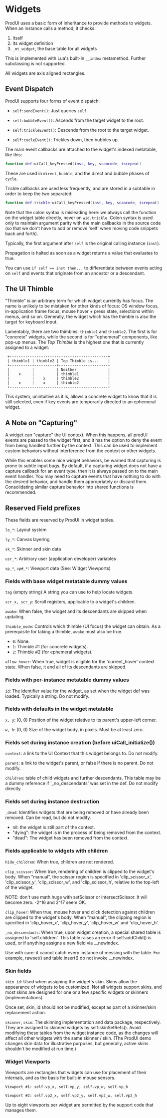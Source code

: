 # Widgets

ProdUI uses a basic form of inheritance to provide methods to widgets. When an instance calls a method, it checks:

1. Itself
2. Its widget definition
3. `_mt_widget`, the base table for all widgets

This is implemented with Lua's built-in `__index` metamethod. Further subclassing is not supported.

All widgets are axis aligned rectangles.


## Event Dispatch

ProdUI supports four forms of event dispatch:

* `self:sendEvent()`: Just queries `self`.

* `self:bubbleEvent()`: Ascends from the target widget to the root.

* `self:trickleEvent()`: Descends from the root to the target widget.

* `self:cycleEvent()`: Trickles down, then bubbles up.

The main event callbacks are attached to the widget's indexed metatable, like this:

```lua
function def:uiCall_keyPressed(inst, key, scancode, isrepeat)
```

These are used in `direct`, `bubble`, and the direct and bubble phases of `cycle`.

Trickle callbacks are used less frequently, and are stored in a subtable in order to keep the two separated:

```lua
function def.trickle:uiCall_keyPressed(inst, key, scancode, isrepeat)
```

Note that the colon syntax is misleading here: we always call the function on the widget table directly, never on `wid.trickle`. Colon syntax is used only to maintain argument parity with the main callbacks in the source code (so that we don't have to add or remove 'self' when moving code snippets back and forth).

Typically, the first argument after `self` is the original calling instance (`inst`).

Propagation is halted as soon as a widget returns a value that evaluates to true.

You can use `if self == inst then...` to differentiate between events acting on `self` and events that originate from an ancestor or a descendant.


## The UI Thimble

"Thimble" is an arbitrary term for which widget currently has focus. The name is unlikely to be mistaken for other kinds of focus: OS window focus, in-application frame focus, mouse hover + press state, selections within menus, and so on. Generally, the widget which has the thimble is also the target for keyboard input.

Lamentably, there are two thimbles: `thimble1` and `thimble2`. The first is for "concrete" widgets, while the second is for "ephemeral" components, like pop-up menus. The *Top Thimble* is the highest one that is currently assigned to a widget:

```
 +--------------------------------------------+
 | thimble1 | thimble2 | Top Thimble is...    |
 +----------+----------+----------------------+
 |          |          | Neither              |
 |    x     |          | thimble1             |
 |          |    x     | thimble2             |
 |    x     |    x     | thimble2             |
 +--------------------------------------------+
```

This system, unintuitive as it is, allows a concrete widget to know that it is still selected, even if key events are temporarily directed to an ephemeral widget.


## A Note on "Capturing"

A widget can "capture" the UI context. When this happens, all prodUI events are passed to the widget first, and it has the option to deny the event from being handled further by the context. This can be used to implement custom behaviors without interference from the context or other widgets.

While this enables some nice widget behaviors, be warned that capturing is prone to subtle input bugs. By default, if a capturing widget does not have a capture callback for an event type, then it is always passed on to the main event handler. You may need to capture events that have nothing to do with the desired behavior, and handle them appropriately or discard them. Consolidating similar capture behavior into shared functions is recommended.


## Reserved Field prefixes

These fields are reserved by ProdUI in widget tables.

`lo_*`: Layout system

`ly_*`: Canvas layering

`sk_*`: Skinner and skin data

`usr_*`: Arbitrary user (application developer) variables

`vp_*`, `vp#_*`: Viewport data (See: Widget Viewports)


### Fields with base widget metatable dummy values

`tag` (empty string) A string you can use to help locate widgets.

`scr_x, scr_y`: Scroll registers, applicable to a widget's children.

`awake`: When false, the widget and its descendants are skipped when updating.

`thimble_mode`: Controls which thimble (UI focus) the widget can obtain. As a prerequisite for taking a thimble, `awake` must also be true.
  * `0`: None.
  * `1`: Thimble #1 (for concrete widgets).
  * `2`: Thimble #2 (for ephemeral widgets).

`allow_hover`: When true, widget is eligible for the 'current_hover' context state. When false, it and all of its descendants are skipped.


### Fields with per-instance metatable dummy values

`id`: The identifier value for the widget, as set when the widget def was loaded. Typically a string. Do not modify.


### Fields with defaults in the widget metatable

`x, y`: (0, 0) Position of the widget relative to its parent's upper-left corner.

`w, h`: (0, 0) Size of the widget body, in pixels. Must be at least zero.


### Fields set during instance creation (before uiCall_initialize())

`context`: a link to the UI Context that this widget belongs to. Do not modify.

`parent`: a link to the widget's parent, or false if there is no parent. Do not modify.

`children`: table of child widgets and further descendants. This table may be a dummy reference if '_no_descendants' was set in the def. Do not modify directly.


### Fields set during instance destruction

`_dead`: Identifies widgets that are being removed or have already been removed. Can be read, but do not modify.
  * nil: the widget is still part of the context.
  * "dying": the widget is in the process of being removed from the context.
  * "dead": The widget has been removed from the context.


### Fields applicable to widgets with children

`hide_children`: When true, children are not rendered.

`clip_scissor`: When true, rendering of children is clipped to the widget's body. When "manual", the scissor region is specified in 'clip_scissor_x', 'clip_scissor_y', 'clip_scissor_w', and 'clip_scissor_h', relative to the top-left of the widget.

NOTE: don't use math.huge with setScissor or intersectScissor. It will become zero. -2^16 and 2^17 seem OK.

`clip_hover`: When true, mouse hover and click detection against children are clipped to the widget's body. When "manual", the clipping region is specified in 'clip_hover_x', 'clip_hover_y', 'clip_hover_w' and 'clip_hover_h'.

`_no_descendants`: When true, upon widget creation, a special shared table is assigned to 'self.children'. This table raises an error if self:addChild() is used, or if anything assigns a new field via __newindex.

Use with care: it cannot catch every instance of messing with the table. For example, rawset() and table.insert() do not invoke __newindex.


### Skin fields

`skin_id`: Used when assigning the widget's skin. Skins allow the appearance of widgets to be customized. Not all widgets support skins, and most skins are designed for one or a few specific widgets or skinners (implementations).

Once set, skin_id should not be modified, except as part of a skinner/skin replacement action.

`skinner`, `skin`: The skinning implementation and data package, respectively. They are assigned to skinned widgets by self:skinSetRefs(). Avoid modifying these tables from the widget instance code, as the changes will affect all other widgets with the same skinner / skin. (The ProdUI demo changes skin data for illustrative purposes, but generally, active skins shouldn't be modified at run time.)


### Widget Viewports

Viewports are rectangles that widgets can use for placement of their internals, and as the basis for built-in mouse sensors.

`Viewport #1: self.vp_x, self.vp_y, self.vp_w, self.vp_h`

`Viewport #2: self.vp2_x, self.vp2_y, self.vp2_w, self.vp2_h`

Up to eight viewports per widget are permitted by the support code that manages them.
